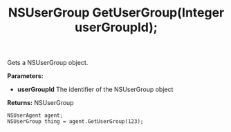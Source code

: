 ﻿---
uid: crmscript_ref_NSUserAgent_GetUserGroup
title: NSUserGroup GetUserGroup(Integer userGroupId);
intellisense: NSUserAgent.GetUserGroup
keywords: NSUserAgent, GetUserGroup
so.topic: reference
---

Gets a NSUserGroup object.

**Parameters:**
 - **userGroupId** The identifier of the NSUserGroup object

**Returns:** NSUserGroup

```crmscript
NSUserAgent agent;
NSUserGroup thing = agent.GetUserGroup(123);
```

